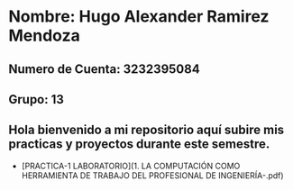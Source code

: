   # Nombre: Hugo Alexander Ramirez Mendoza 
##  Numero de Cuenta: 3232395084
##  Grupo: 13
##  Hola bienvenido a mi repositorio aquí subire mis practicas y proyectos durante este semestre.
  +  [PRACTICA-1 LABORATORIO](1. LA COMPUTACIÓN COMO HERRAMIENTA DE TRABAJO DEL PROFESIONAL DE INGENIERÍA-.pdf) 
